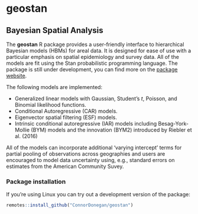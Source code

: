 geostan
=======

Bayesian Spatial Analysis
-------------------------

The **geostan** R package provides a user-friendly interface to
hierarchical Bayesian models (HBMs) for areal data. It is designed for
ease of use with a particular emphasis on spatial epidemiology and survey data. All of the
models are fit using the Stan probabilistic programming language. The
package is still under development, you can find more on the [package website](connordonegan.github.io/geostan).

The following models are implemented:

-   Generalized linear models with Gaussian, Student’s *t*, Poisson, and
    Binomial likelihood functions.
-   Conditional Autoregressive (CAR) models.
-   Eigenvector spatial filtering (ESF) models.
-   Intrinsic conditional autoregressive (IAR) models including Besag-York-Mollie (BYM) models and the innovation (BYM2) introduced by Riebler et al. (2016)

All of the models can incorporate additional ‘varying intercept’
terms for partial pooling of observations across geographies and users are encouraged to model data
uncertainty using, e.g., standard errors on estimates from the American Community Suvey.

### Package installation

If you’re using Linux you can try out a development version of the
package:

``` r
remotes::install_github("ConnorDonegan/geostan")
```


